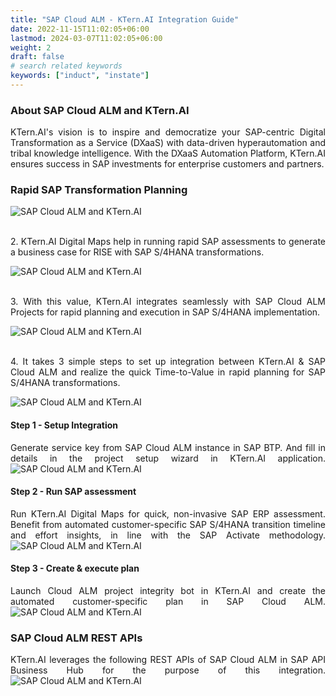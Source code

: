```yaml
---
title: "SAP Cloud ALM - KTern.AI Integration Guide"
date: 2022-11-15T11:02:05+06:00
lastmod: 2024-03-07T11:02:05+06:00
weight: 2
draft: false
# search related keywords
keywords: ["induct", "instate"]
---
```

<div style='text-align: justify;'>

### About SAP Cloud ALM and KTern.AI

KTern.AI's vision is to inspire and democratize your SAP-centric Digital Transformation as a Service (DXaaS) with data-driven hyperautomation and tribal knowledge intelligence. With the DXaaS Automation Platform, KTern.AI ensures success in SAP investments for enterprise customers and partners.

### Rapid SAP Transformation Planning

![SAP Cloud ALM and KTern.AI](https://storage.googleapis.com/ktern-docs-files/integrations/sap%20cloud%20alm/alm1.png 'SAP Cloud ALM and KTern.AI')

</br>2. KTern.AI Digital Maps help in running rapid SAP assessments to generate a business case for RISE with SAP S/4HANA transformations.

![SAP Cloud ALM and KTern.AI](https://storage.googleapis.com/ktern-docs-files/integrations/sap%20cloud%20alm/alm2.png 'SAP Cloud ALM and KTern.AI')

</br>3. With this value, KTern.AI integrates seamlessly with SAP Cloud ALM Projects for rapid planning and execution in SAP S/4HANA implementation.

![SAP Cloud ALM and KTern.AI](https://storage.googleapis.com/ktern-docs-files/integrations/sap%20cloud%20alm/alm3.png 'SAP Cloud ALM and KTern.AI')

</br>4. It takes 3 simple steps to set up integration between KTern.AI & SAP Cloud ALM and realize the quick Time-to-Value in rapid planning for SAP S/4HANA transformations.

![SAP Cloud ALM and KTern.AI](https://storage.googleapis.com/ktern-docs-files/integrations/sap%20cloud%20alm/alm4.png 'SAP Cloud ALM and KTern.AI')

#### Step 1 - Setup Integration

Generate service key from SAP Cloud ALM instance in SAP BTP. And fill in details in the project setup wizard in KTern.AI application.
![SAP Cloud ALM and KTern.AI](https://storage.googleapis.com/ktern-docs-files/integrations/sap%20cloud%20alm/alm5.png 'SAP Cloud ALM and KTern.AI')

#### Step 2 - Run SAP assessment

Run KTern.AI Digital Maps for quick, non-invasive SAP ERP assessment. Benefit from automated customer-specific SAP S/4HANA transition timeline and effort insights, in line with the SAP Activate methodology.
![SAP Cloud ALM and KTern.AI](https://storage.googleapis.com/ktern-docs-files/integrations/sap%20cloud%20alm/alm6.png 'SAP Cloud ALM and KTern.AI')

#### Step 3 - Create & execute plan

Launch Cloud ALM project integrity bot in KTern.AI and create the automated customer-specific plan in SAP Cloud ALM.
![SAP Cloud ALM and KTern.AI](https://storage.googleapis.com/ktern-docs-files/integrations/sap%20cloud%20alm/alm7.png 'SAP Cloud ALM and KTern.AI')

### SAP Cloud ALM REST APIs

KTern.AI leverages the following REST APIs of SAP Cloud ALM in SAP API Business Hub for the purpose of this integration.
![SAP Cloud ALM and KTern.AI](https://storage.googleapis.com/ktern-docs-files/integrations/sap%20cloud%20alm/alm8.png 'SAP Cloud ALM and KTern.AI')

</div>